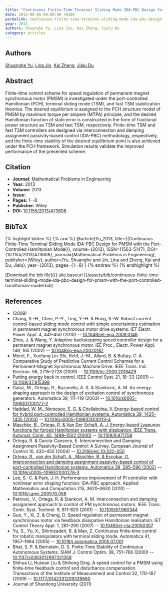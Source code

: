 ```yaml
---
title: "Continuous Finite-Time Terminal Sliding Mode IDA-PBC Design for PMSM with the Port-Controlled Hamiltonian Model"
date: 2013-08-05 00:00:00 +0100
permalink: continuous-finite-time-terminal-sliding-mode-ida-pbc-design-for-pmsm-with-the-port-controlled-hamiltonian-model
year: 2013
authors: Shuanghe Yu, Lina Jin, Kai Zheng, Jialu Du
category: articles
---
```

 
## Authors
[Shuanghe Yu](authors/shuanghe-yu), [Lina Jin](authors/lina-jin), [Kai Zheng](authors/kai-zheng), [Jialu Du](authors/jialu-du)
 
## Abstract
Finite-time control scheme for speed regulation of permanent magnet synchronous motor (PMSM) is investigated under the port-controlled Hamiltonian (PCH), terminal sliding mode (TSM), and fast TSM stabilization theories. The desired equilibrium is assigned to the PCH structure model of PMSM by maximum torque per ampere (MTPA) principle, and the desired Hamiltonian function of state error is constructed in the form of fractional power structure as TSM and fast TSM, respectively. Finite-time TSM and fast TSM controllers are designed via interconnection and damping assignment passivity-based control (IDA-PBC) methodology, respectively, and the finite-time stability of the desired equilibrium point is also achieved under the PCH framework. Simulation results validate the improved performance of the presented scheme.
 
## Citation
- **Journal:** Mathematical Problems in Engineering
- **Year:** 2013
- **Volume:** 2013
- **Issue:** 
- **Pages:** 1--8
- **Publisher:** Wiley
- **DOI:** [10.1155/2013/473608](https://doi.org/10.1155/2013/473608)
 
## BibTeX
{% highlight bibtex %}
{% raw %}
@article{Yu_2013,
  title={{Continuous Finite-Time Terminal Sliding Mode IDA-PBC Design for PMSM with the Port-Controlled Hamiltonian Model}},
  volume={2013},
  ISSN={1563-5147},
  DOI={10.1155/2013/473608},
  journal={Mathematical Problems in Engineering},
  publisher={Wiley},
  author={Yu, Shuanghe and Jin, Lina and Zheng, Kai and Du, Jialu},
  year={2013},
  pages={1--8}
}
{% endraw %}
{% endhighlight %}
 
[Download the bib file]({{ site.baseurl }}/assets/bib/continuous-finite-time-terminal-sliding-mode-ida-pbc-design-for-pmsm-with-the-port-controlled-hamiltonian-model.bib)
 
## References
- (2009)
- Chang, S.-H., Chen, P.-Y., Ting, Y.-H. & Hung, S.-W. Robust current control-based sliding mode control with simple uncertainties estimation in permanent magnet synchronous motor drive systems. IET Electr. Power Appl. 4, 441–450 (2010) -- [10.1049/iet-epa.2009.0146](https://doi.org/10.1049/iet-epa.2009.0146)
- Zhou, J. & Wang, Y. Adaptive backstepping speed controller design for a permanent magnet synchronous motor. IEE Proc., Electr. Power Appl. 149, 165 (2002) -- [10.1049/ip-epa:20020187](https://doi.org/10.1049/ip-epa:20020187)
- Morel, F., Xuefang Lin-Shi, Retif, J.-M., Allard, B. & Buttay, C. A Comparative Study of Predictive Current Control Schemes for a Permanent-Magnet Synchronous Machine Drive. IEEE Trans. Ind. Electron. 56, 2715–2728 (2009) -- [10.1109/tie.2009.2018429](https://doi.org/10.1109/tie.2009.2018429)
- Putting energy back in control. IEEE Control Syst. 21, 18–33 (2001) -- [10.1109/37.915398](https://doi.org/10.1109/37.915398)
- Galaz, M., Ortega, R., Bazanella, A. S. & Stankovic, A. M. An energy-shaping approach to the design of excitation control of synchronous generators. Automatica 39, 111–119 (2003) -- [10.1016/s0005-1098(02)00177-2](https://doi.org/10.1016/s0005-1098(02)00177-2)
- [Haddad, W. M., Nersesov, S. G. & Chellaboina, V. Energy-based control for hybrid port-controlled Hamiltonian systems. Automatica 39, 1425–1435 (2003)](energy-based-control-for-hybrid-port-controlled-hamiltonian-systems) -- [10.1016/s0005-1098(03)00113-4](https://doi.org/10.1016/s0005-1098(03)00113-4)
- [Maschke, B., Ortega, R. & Van Der Schaft, A. J. Energy-based Lyapunov functions for forced Hamiltonian systems with dissipation. IEEE Trans. Automat. Contr. 45, 1498–1502 (2000)](energy-based-lyapunov-functions-for-forced-hamiltonian-systems-with-dissipation) -- [10.1109/9.871758](https://doi.org/10.1109/9.871758)
- Ortega, R. & García-Canseco, E. Interconnection and Damping Assignment Passivity-Based Control: A Survey. European Journal of Control 10, 432–450 (2004) -- [10.3166/ejc.10.432-450](https://doi.org/10.3166/ejc.10.432-450)
- [Ortega, R., van der Schaft, A., Maschke, B. & Escobar, G. Interconnection and damping assignment passivity-based control of port-controlled Hamiltonian systems. Automatica 38, 585–596 (2002)](interconnection-and-damping-assignment-passivity-based-control-of-port-controlled-hamiltonian-systems) -- [10.1016/s0005-1098(01)00278-3](https://doi.org/10.1016/s0005-1098(01)00278-3)
- Lee, S.-C. & Park, J. H. Performance improvement of PI controller with nonlinear error shaping function: IDA-PBC approach. Applied Mathematics and Computation 215, 3620–3630 (2010) -- [10.1016/j.amc.2009.10.058](https://doi.org/10.1016/j.amc.2009.10.058)
- Petrovic, V., Ortega, R. & Stankovi, A. M. Interconnection and damping assignment approach to control of PM synchronous motors. IEEE Trans. Contr. Syst. Technol. 9, 811–820 (2001) -- [10.1109/87.960344](https://doi.org/10.1109/87.960344)
- Guo, Y., Xi, Z. & Cheng, D. Speed regulation of permanent magnet synchronous motor via feedback dissipative Hamiltonian realisation. IET Control Theory Appl. 1, 281–290 (2007) -- [10.1049/iet-cta:20050307](https://doi.org/10.1049/iet-cta:20050307)
- Yu, S., Yu, X., Shirinzadeh, B. & Man, Z. Continuous finite-time control for robotic manipulators with terminal sliding mode. Automatica 41, 1957–1964 (2005) -- [10.1016/j.automatica.2005.07.001](https://doi.org/10.1016/j.automatica.2005.07.001)
- Bhat, S. P. & Bernstein, D. S. Finite-Time Stability of Continuous Autonomous Systems. SIAM J. Control Optim. 38, 751–766 (2000) -- [10.1137/s0363012997321358](https://doi.org/10.1137/s0363012997321358)
- Shihua Li, Huixian Liu & Shihong Ding. A speed control for a PMSM using finite-time feedback control and disturbance compensation. Transactions of the Institute of Measurement and Control 32, 170–187 (2009) -- [10.1177/0142331209339860](https://doi.org/10.1177/0142331209339860)
- Journal of Shandong University (2011)

